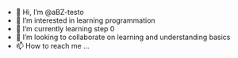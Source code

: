 - 👋 Hi, I’m @aBZ-testo
- 👀 I’m interested in learning programmation
- 🌱 I’m currently learning step 0
- 💞️ I’m looking to collaborate on learning and understanding basics
- 📫 How to reach me ...

<!---
aBZ-testo/aBZ-testo is a ✨ special ✨ repository because its `README.md` (this file) appears on your GitHub profile.
You can click the Preview link to take a look at your changes.
--->
